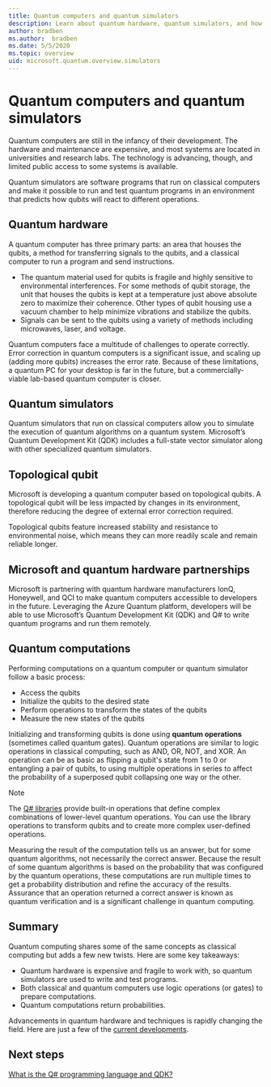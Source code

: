```yaml
---
title: Quantum computers and quantum simulators
description: Learn about quantum hardware, quantum simulators, and how quantum operations work.
author: bradben
ms.author:  bradben
ms.date: 5/5/2020
ms.topic: overview
uid: microsoft.quantum.overview.simulators
---
```


# Quantum computers and quantum simulators

Quantum computers are still in the infancy of their development. The hardware and maintenance are expensive, and most systems are located in universities and research labs. The technology is advancing, though, and limited public access to some systems is available.

Quantum simulators are software programs that run on classical computers and make it possible to run and test quantum programs in an environment that predicts how qubits will react to different operations.

## Quantum hardware

A quantum computer has three primary parts: an area that houses the qubits, a method for transferring signals to the qubits, and a classical computer to run a program and send instructions.

- The quantum material used for qubits is fragile and highly sensitive to environmental interferences. For some methods of qubit storage, the unit that houses the qubits is kept at a temperature just above absolute zero to maximize their coherence. Other types of qubit housing use a vacuum chamber to help minimize vibrations and stabilize the qubits.  
- Signals can be sent to the qubits using a variety of methods including microwaves, laser, and voltage.

Quantum computers face a multitude of challenges to operate correctly. Error correction in quantum computers is a significant issue, and scaling up (adding more qubits) increases the error rate. Because of these limitations, a quantum PC for your desktop is far in the future, but a commercially-viable lab-based quantum computer is closer.

## Quantum simulators

Quantum simulators that run on classical computers allow you to simulate the execution of quantum algorithms on a quantum system.  Microsoft’s Quantum Development Kit (QDK) includes a full-state vector simulator along with other specialized quantum simulators.

## Topological qubit

Microsoft is developing a quantum computer based on topological qubits. A topological qubit will be less impacted by changes in its environment, therefore reducing the degree of external error correction required.

Topological qubits feature increased stability and resistance to environmental noise, which means they can more readily scale and remain reliable longer.

## Microsoft and quantum hardware partnerships

Microsoft is partnering with quantum hardware manufacturers IonQ, Honeywell, and QCI to make quantum computers accessible to developers in the future. Leveraging the Azure Quantum platform, developers will be able to use Microsoft’s Quantum Development Kit (QDK) and Q# to write quantum programs and run them remotely.

## Quantum computations

Performing computations on a quantum computer or quantum simulator follow a basic process:

- Access the qubits
- Initialize the qubits to the desired state
- Perform operations to transform the states of the qubits
- Measure the new states of the qubits

Initializing and transforming qubits is done using **quantum operations** (sometimes called quantum gates). Quantum operations are similar to logic operations in classical computing, such as AND, OR, NOT, and XOR. An operation can be as basic as flipping a qubit's state from 1 to 0 or entangling a pair of qubits, to using multiple operations in series to affect the probability of a superposed qubit collapsing one way or the other.

> [!NOTE] 
> The [Q# libraries](xref:microsoft.quantum.libraries) provide built-in operations that define complex combinations of lower-level quantum operations. You can use the library operations to transform qubits and to create more complex user-defined operations.  

Measuring the result of the computation tells us an answer, but for some quantum algorithms, not necessarily the correct answer. Because the result of some quantum algorithms is based on the probability that was configured by the quantum operations, these computations are run multiple times to get a probability distribution and refine the accuracy of the results.  Assurance that an operation returned a correct answer is known as quantum verification and is a significant challenge in quantum computing.

## Summary

Quantum computing shares some of the same concepts as classical computing but adds a few new twists. Here are some key takeaways:

- Quantum hardware is expensive and fragile to work with, so quantum simulators are used to write and test programs.
- Both classical and quantum computers use logic operations (or gates) to prepare computations.
- Quantum computations return probabilities.

Advancements in quantum hardware and techniques is rapidly changing the field. Here are just a few of the [current developments](https://phys.org/search/?search=quantum+computer&s=0).

## Next steps

[What is the Q# programming language and QDK?](xref:microsoft.quantum.overview.q-sharp)